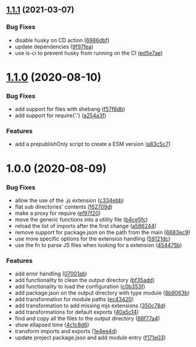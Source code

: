 ## [1.1.1](https://github.com/homer0/cjs2esm/compare/1.1.0...1.1.1) (2021-03-07)


### Bug Fixes

* disable husky on CD action ([6986dbf](https://github.com/homer0/cjs2esm/commit/6986dbffd054e77fa736a5145a16697d59138a7f))
* update dependencies ([9f97fea](https://github.com/homer0/cjs2esm/commit/9f97fea8d021c331d1dd10ca4b4da7ff3fdc7ddd))
* use is-ci to prevent husky from running on the CI ([ed5e7ae](https://github.com/homer0/cjs2esm/commit/ed5e7aee0f0799f3984d11e08415137b3015cb5e))

# [1.1.0](https://github.com/homer0/cjs2esm/compare/1.0.0...1.1.0) (2020-08-10)


### Bug Fixes

* add support for files with shebang ([f57f8db](https://github.com/homer0/cjs2esm/commit/f57f8db9550832e1f4fb39e03823b23cef522a19))
* add support for require('.') ([a254a3f](https://github.com/homer0/cjs2esm/commit/a254a3fba739221c0f67c44908726a4d05d8a6be))


### Features

* add a prepublishOnly script to create a ESM version ([a83c5c7](https://github.com/homer0/cjs2esm/commit/a83c5c7765426b3729e2f070249962d324e65017))

# 1.0.0 (2020-08-09)


### Bug Fixes

* allow the use of the .js extension ([c334ebb](https://github.com/homer0/cjs2esm/commit/c334ebb4c5f43051c2d9a1111b777344811c5c8c))
* flat sub directories' contents ([f62709d](https://github.com/homer0/cjs2esm/commit/f62709d0b17656c3c8c3ce8d22bbbeb96b71fdce))
* make a proxy for require ([ef97f20](https://github.com/homer0/cjs2esm/commit/ef97f20cf26152e68815242253456c7b48afb00f))
* move the generic functions into a utility file ([b4ce5fc](https://github.com/homer0/cjs2esm/commit/b4ce5fc01fbcab18d53fbd0994bd982b5451d686))
* reload the list of imports after the first change ([a586244](https://github.com/homer0/cjs2esm/commit/a586244b3acb9cc3b980e6acc4d312084d7085de))
* remove support for package.json on the path from the main ([6683ec9](https://github.com/homer0/cjs2esm/commit/6683ec91503d52dcb93ad7b4e71a6bcadba46f67))
* use more specific options for the extension handling ([59121dc](https://github.com/homer0/cjs2esm/commit/59121dc402cb96442556b00398df4ca4281d3730))
* use the fn to parse JS files when looking for a extension ([454475b](https://github.com/homer0/cjs2esm/commit/454475b43edcbc2faa83c47809ff8d6379e55d9d))


### Features

* add error handling ([07001ab](https://github.com/homer0/cjs2esm/commit/07001abb33819c834708c4fbb196471484d7eebd))
* add functionality to clean the output directory ([bf35add](https://github.com/homer0/cjs2esm/commit/bf35add251e22e951007d3cf3d9c60662ab8b919))
* add functionality to load the configuration ([c0b353f](https://github.com/homer0/cjs2esm/commit/c0b353f73cf15ce214a2a3dea9da2ce606769d18))
* add package.json on the output directory with type module ([8b9063b](https://github.com/homer0/cjs2esm/commit/8b9063b7a0f86d474ceabaaab8f259447fc453d3))
* add transformation for module paths ([ec43420](https://github.com/homer0/cjs2esm/commit/ec4342085d56cc4990ae9c2aabb845ca44d9a741))
* add transformation to add missing mjs extensions ([350c78d](https://github.com/homer0/cjs2esm/commit/350c78d4dc3af5740a171d0dd6bf09bcb131953b))
* add transformations for default exports ([40a5c14](https://github.com/homer0/cjs2esm/commit/40a5c141bf4dcd0aa56cd48f27ceec87fefce72a))
* find and copy all the files to the output directory ([88f77a4](https://github.com/homer0/cjs2esm/commit/88f77a4cb445ca38e8858d0f1e1187ab2a619d0b))
* show ellapsed time ([4c1c8d6](https://github.com/homer0/cjs2esm/commit/4c1c8d66844bea13f6c3fa55ee4415e20b67abd6))
* transform imports and exports ([1e4ee4d](https://github.com/homer0/cjs2esm/commit/1e4ee4d87ac1678809952fbf3c75c749e854774a))
* update project package.json and add module entry ([f171e03](https://github.com/homer0/cjs2esm/commit/f171e03282147097b2a5576c300a8c2f754d2869))
